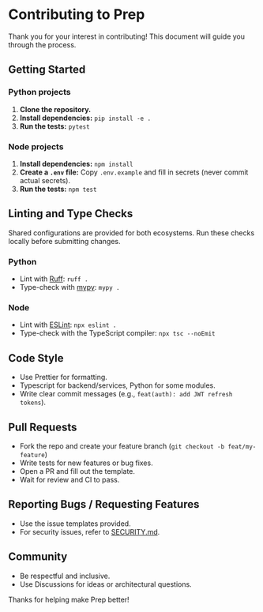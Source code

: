 # Contributing to Prep

Thank you for your interest in contributing! This document will guide you through the process.

## Getting Started

### Python projects

1. **Clone the repository.**
2. **Install dependencies:** `pip install -e .`
3. **Run the tests:** `pytest`

### Node projects

1. **Install dependencies:** `npm install`
2. **Create a `.env` file:** Copy `.env.example` and fill in secrets (never commit actual secrets).
3. **Run the tests:** `npm test`

## Linting and Type Checks

Shared configurations are provided for both ecosystems. Run these checks locally before submitting changes.

### Python

- Lint with [Ruff](https://github.com/astral-sh/ruff): `ruff .`
- Type-check with [mypy](http://mypy-lang.org/): `mypy .`

### Node

- Lint with [ESLint](https://eslint.org/): `npx eslint .`
- Type-check with the TypeScript compiler: `npx tsc --noEmit`

## Code Style

- Use Prettier for formatting.
- Typescript for backend/services, Python for some modules.
- Write clear commit messages (e.g., `feat(auth): add JWT refresh tokens`).

## Pull Requests

- Fork the repo and create your feature branch (`git checkout -b feat/my-feature`)
- Write tests for new features or bug fixes.
- Open a PR and fill out the template.
- Wait for review and CI to pass.

## Reporting Bugs / Requesting Features

- Use the issue templates provided.
- For security issues, refer to [SECURITY.md](SECURITY.md).

## Community

- Be respectful and inclusive.
- Use Discussions for ideas or architectural questions.

Thanks for helping make Prep better!
